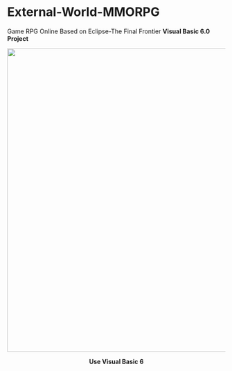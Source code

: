 # External-World-MMORPG
Game RPG Online Based on Eclipse-The Final Frontier 
<b> Visual Basic 6.0 Project </b>

<div>
  <center>
  <p align="center"><img src=https://scontent.fcgk29-1.fna.fbcdn.net/v/t1.0-9/151899483_3846825515382986_2223413548598166035_n.jpg?_nc_cat=103&ccb=3&_nc_sid=825194&_nc_ohc=Klz8RooaS5IAX8-KHNO&_nc_ht=scontent.fcgk29-1.fna&oh=99a6be25f6ad93b54c0b72068ffdbd11&oe=6056A85F width=1000 height=700 /></p>
  <p align="center"><strong> Use Visual Basic 6 </strong></p>
</div>
